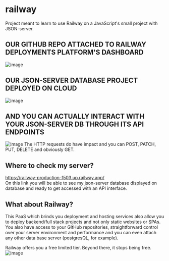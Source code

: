 # railway
Project meant to learn to use Railway on a JavaScript's small project with JSON-server.


## OUR GITHUB REPO ATTACHED TO RAILWAY DEPLOYMENTS PLATFORM'S DASHBOARD
![image](https://github.com/vegadelalyra/railway/assets/77188420/02cc1ebb-f9f8-4582-bef8-7c4b158f06c5)

## OUR JSON-SERVER DATABASE PROJECT DEPLOYED ON CLOUD
![image](https://github.com/vegadelalyra/railway/assets/77188420/644fcdc8-72a0-4ef3-9bff-780b6a4d8729)

## AND YOU CAN ACTUALLY INTERACT WITH YOUR JSON-SERVER DB THROUGH ITS API ENDPOINTS
![image](https://github.com/vegadelalyra/railway/assets/77188420/27eb9f53-b8bf-413e-bb0b-19e99319aa69)
The HTTP requests do have impact and you can POST, PATCH, PUT, DELETE and obviously GET.

## Where to check my server? 
https://railway-production-f503.up.railway.app/ <br>
On this link you will be able to see my json-server database displayed on database and ready to get accessed with an API interface.

## What about Railway? 
This PaaS which brinds you deployment and hosting services also allow you to deploy backend/full stack projects and not only static websites or SPAs. You also have access to your GItHub repositories, straightforward control over your server environment and performance and you can even attach any other data base server (postgresQL, for example).

Railway offers you a free limited tier. Beyond there, it stops being free.
![image](https://github.com/vegadelalyra/railway/assets/77188420/dfb2c35b-4b51-442d-87dd-66741026e6db)

